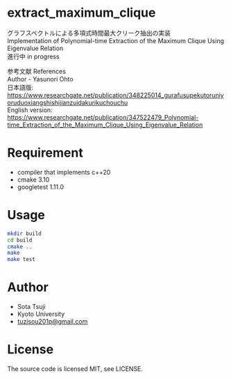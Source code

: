 ﻿# extract_maximum_clique

グラフスペクトルによる多項式時間最大クリーク抽出の実装  
Implementation of Polynomial-time Extraction of the Maximum Clique Using Eigenvalue Relation  
進行中 in progress

参考文献 References  
Author - Yasunori Ohto  
日本語版: https://www.researchgate.net/publication/348225014_gurafusupekutoruniyoruduoxiangshishijianzuidakurikuchouchu  
English version: https://www.researchgate.net/publication/347522479_Polynomial-time_Extraction_of_the_Maximum_Clique_Using_Eigenvalue_Relation  

# Requirement

* compiler that implements c++20
* cmake 3.10
* googletest 1.11.0

# Usage

```bash
mkdir build
cd build
cmake ..
make
make test
```

# Author

* Sota Tsuji
* Kyoto University
* tuzisou201p@gmail.com

# License

The source code is licensed MIT, see LICENSE.
